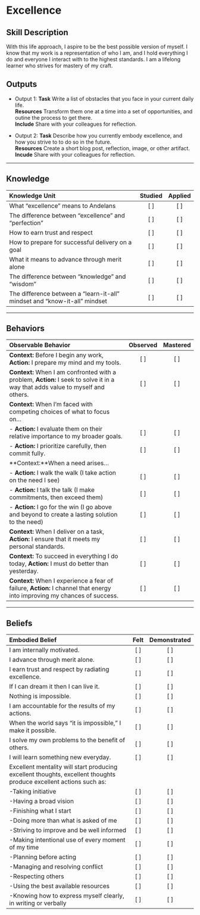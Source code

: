 # Excellence 

Skill Description
----------
With this life approach, I aspire to be the best possible version of myself. I know that my work is a representation of who I am, and I hold everything I do and everyone I interact with to the highest standards. I am a lifelong learner who strives for mastery of my craft.

Outputs
----------
- Output 1: 
**Task** Write a list of obstacles that you face in your current daily life. <br>
**Resources** Transform them one at a time into a set of opportunities, and outine the process to get there.<br>
**Include** Share with your colleagues for reflection.<br>

- Output 2: 
**Task** Describe how you currently embody excellence, and how you strive to to do so in the future.<br>
**Resources** Create a short blog post, reflection, image, or other artifact. <br>
**Incude** Share with your colleagues for reflection.<br>

----------
## **Knowledge**


| Knowledge Unit   |      Studied      | Applied |
|:-------------|:------------------:|:--------:|
| What “excellence” means to Andelans   | [ ] | [ ]  |
| The difference between “excellence” and “perfection” | [ ] | [ ]  |
| How to earn trust and respect | [ ] | [ ]  |
| How to prepare for successful delivery on a goal | [ ] | [ ]  |
| What it means to advance through merit alone | [ ] | [ ]  |
| The difference between “knowledge” and “wisdom”  | [ ] | [ ]  |
| The difference between a “learn-it-all” mindset and “know-it-all” mindset | [ ] | [ ]  |


----------


## **Behaviors**

| Observable Behavior   |      Observed      | Mastered |
|:-------------|:------------------:|:--------:|
| **Context:** Before I begin any work, **Action:** I prepare my mind and my tools. | [ ] | [ ]  |
| **Context:** When I am confronted with a problem, **Action:** I seek to solve it in a way that adds value to myself and others. | [ ] | [ ]  |
| **Context:** When I’m faced with competing choices of what to focus on… | | | 
|- **Action:** I evaluate them on their relative importance to my broader goals. | [ ] | [ ]  |
|- **Action:** I prioritize carefully, then commit fully. | [ ] | [ ]  |
| **Context:**When a need arises… | | | 
|- **Action:** I walk the walk (I take action on the need I see)  | [ ] | [ ]  |
|- **Action:** I talk the talk (I make commitments, then exceed them) | [ ] | [ ]  |
|- **Action:** I go for the win (I go above and beyond to create a lasting solution to the need) | [ ] | [ ]  |
| **Context:** When I deliver on a task, **Action:** I ensure that it meets my personal standards. | [ ] | [ ]  |
| **Context:** To succeed in everything I do today, **Action:** I must do better than yesterday. | [ ] | [ ]  |
| **Context:** When I experience a fear of failure, **Action:** I channel that energy into improving my chances of success. | [ ] | [ ]  |


----------


## **Beliefs**


| Embodied Belief   |      Felt      | Demonstrated |
|:-------------|:------------------:|:--------:|
| I am internally motivated. | [ ] | [ ]  |
| I advance through merit alone. | [ ] | [ ]  |
| I earn trust and respect by radiating excellence. | [ ] | [ ]  |
| If I can dream it then I can live it. | [ ] | [ ]  |
| Nothing is impossible. | [ ] | [ ]  |
| I am accountable for the results of my actions. | [ ] | [ ]  |
| When the world says “it is impossible,” I make it possible. | [ ] | [ ]  |
| I solve my own problems to the benefit of others. | [ ] | [ ]  |
| I will learn something new everyday. | [ ] | [ ]  |
| Excellent mentality will start producing excellent thoughts, excellent thoughts produce excellent actions such as: | | |
| -Taking initiative | [ ] | [ ]  |
| -Having a broad vision | [ ] | [ ]  |
| -Finishing what I start | [ ] | [ ]  |
| -Doing more than what is asked of me | [ ] | [ ]  |
| -Striving to improve and be well informed | [ ] | [ ]  |
| -Making intentional use of every moment of my time | [ ] | [ ]  |
| -Planning before acting | [ ] | [ ]  |
| -Managing and resolving conflict | [ ] | [ ]  |
| -Respecting others | [ ] | [ ]  |
| -Using the best available resources | [ ] | [ ]  |
| -Knowing how to express myself clearly, in writing or verbally | [ ] | [ ]  |
